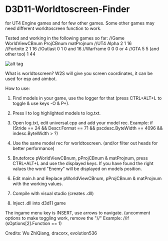# D3D11-Worldtoscreen-Finder 
for UT4 Engine games and for few other games. Some other games may need different worldtoscreen function to work.

Tested and working in the following games so far:
//Game			  WorldViewCBnum		ProjCBnum		matProjnum
//UT4 Alpha		2					        1				    16		
//Fortnite		2					        1				    16
//Outlast 		0					        1				    0 and 16
//Warframe		0					        0				    0 or 4
//GTA 5       5 (and other too)	1				    44

![alt tag](https://github.com/DrNseven/D3D11-Worldtoscreen-Finder/blob/master/w2sloggergithub.jpg)

What is worldtoscreen? W2S will give you screen coordinates, it can be used for esp and aimbot.

How to use:
1. Find models in your game, use the logger for that (press CTRL+ALT+L to toggle & use keys -O & P+). 

2. Press I to log highlighted models to log.txt.

3. Open log.txt, edit universal.cpp and add your model rec. Example: if (Stride == 24 && Descr.Format == 71 && pscdesc.ByteWidth == 4096 && indesc.ByteWidth > ?)

4. Use the same model rec for worldtoscreen. (and/or filter out heads for better performance)

5. Bruteforce pWorldViewCBnum, pProjCBnum & matProjnum, press CTRL+ALT+L and use the displayed keys. If you have found the right values the word "Enemy" will be displayed on models position. 

6. Edit main.h and Replace pWorldViewCBnum, pProjCBnum & matProjnum with the working values.

7. Compile with visual studio (creates .dll)

8. Inject .dll into d3d11 game

The ingame menu key is INSERT, use arrows to navigate. (uncomment options to make toggling work, remove the "//"
Example: //if (sOptions[2].Function == 1) 


Credits: Wu ZhiQiang, dracorx, evolution536

